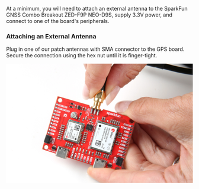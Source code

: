 At a minimum, you will need to attach an external antenna to the SparkFun GNSS Combo Breakout ZED-F9P NEO-D9S, supply 3.3V power, and connect to one of the board's peripherals.

### Attaching an External Antenna

Plug in one of our patch antennas with SMA connector to the GPS board. Secure the connection using the hex nut until it is finger-tight.

<div class="center-block text-center"><a href="assets/imgs/22560-SparkFun_u-blox_ZED-F9P_NEO-D9S_Combo-InstallAntenna.jpg"><img src="assets/imgs/22560-SparkFun_u-blox_ZED-F9P_NEO-D9S_Combo-InstallAntenna.jpg" alt="Finger Tightening the SMA GPS Antenna to the SparkFun GNSS Combo Breakout ZED-F9P NEO-D9S Breakout"></a></div>

<!--
### I<sup>2</sup>C

One method to communicate with the SparkFun GNSS Combo Breakout ZED-F9P, NEO-D9S is through I<sup>2</sup>C. The Qwiic connect system makes it quick and easy to connect the board to your system using a polarized cable. For embedded projects, you can use a Qwiic-enabled Arduino development board like the [ESP32 Thing Plus](https://www.sparkfun.com/products/20168) and its [associated USB cable](https://www.sparkfun.com/products/15425). Then plug a Qwiic cable between the ESP32 Thing Plus and the SparkFun GNSS Combo Breakout ZED-F9P, NEO-D9S.

<center>
[![The ESP32 Thing Plus connected to the SparkFun GNSS Combo Breakout ZED-F9P, NEO-D9S via Qwiic cable.](assets/imgs/22560-GPS-SparkFun-u-blox-ZED-F9P-NEO-D9S-Combo-Breakout-06.jpg){ width="600" }](assets/imgs/22560-GPS-SparkFun-u-blox-ZED-F9P-NEO-D9S-Combo-Breakout-06.jpg)<br>
*The ESP32 Thing Plus connected to the SparkFun GNSS Combo Breakout ZED-F9P, NEO-D9S via Qwiic cable. (Click to enlarge)*
</center>

If you're going to be [soldering](https://learn.sparkfun.com/tutorials/how-to-solder-through-hole-soldering) to the through hole pins for I<sup>2</sup>C functionality, then just attach the following lines between your chosen microcontroller's I<sup>2</sup>C and the SparkFun GNSS Combo Breakout ZED-F9P, NEO-D9S:

* SDA to SDA
* SCL to SCL
* 3.3V to 3.3V
* GND to GND





### UART

A second method to communicate with the MAX-M10S is through its serial UART. You can directly connect the GPS to the computer by connecting a USB-to-serial converter to the industry standard serial connection (aka the 'FTDI' pinout). In this case, we used an FTDI but you can use another USB-to-serial converter like the CH340. Just make sure to match the silkscreen (GRN to GRN and BLK to BLK). For a secure connection, you&apos;ll need to [solder](https://learn.sparkfun.com/tutorials/how-to-solder-through-hole-soldering) male header pins or wires to the MAX-M10S.

<div class="center-block text-center"><a href="../assets/18037-SparkFun_GNSS_Receiver_Breakout_MAX-M10S_Qwiic_Serial_UART_u-blox.jpg"><img src="../assets/18037-SparkFun_GNSS_Receiver_Breakout_MAX-M10S_Qwiic_Serial_UART_u-blox.jpg" alt="USB-to-Serial Converter to MAX-M10S"></a></div>

You could also connect the pins to a microcontroller like the RedBoard Plus as long as the switch for the logic levels are flipped to the 3.3V side before powering the board up. You'll need to do a little bit more work as opposed to using Qwiic connect system. You'll need to attach the following lines between your chosen microcontroller's UART and the MAX-M10S:

* Tx to Rx
* Rx to Tx
* 3.3V to 3.3V
* GND to GND
-->